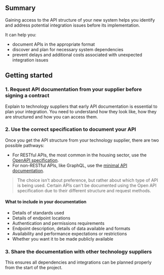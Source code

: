 ## Summary

Gaining access to the API structure of your new system helps you identify and address potential integration issues before its implementation.

It can help you:

* document APIs in the appropriate format  
* discover and plan for necessary system dependencies  
* prevent delays and additional costs associated with unexpected integration issues

## Getting started

### 1. Request API documentation from your supplier before signing a contract 

Explain to technology suppliers that early API documentation is essential to plan your integration. You need to understand how they look like, how they are structured and how you can access them.

### 2. Use the correct specification to document your API

Once you get the API structure from your technology supplier, there are two possible pathways:

* For RESTful APIs, the most common in the housing sector, use the [OpenAPI specification]([http://xxx](https://housing-data-standards.netlify.app/procurement/describe-apis-using-the-openapi-specification/)).  
* For non-RESTful APIs, like GraphQL, use the [minimal API documentation]([http://xxx](https://housing-data-standards.netlify.app/procurement/minimal-api-documentation/)).

> The choice isn't about preference, but rather about which type of API is being used. Certain APIs can't be documented using the Open API specification due to their different structure and request methods.

#### What to include in your documentation

* Details of standards used  
* Details of endpoint locations  
* Authentication and permissions requirements  
* Endpoint description, details of data available and formats  
* Availability and performance expectations or restrictions  
* Whether you want it to be made publicly available

### 3. Share the documentation with other technology suppliers

This ensures all dependencies and integrations can be planned properly from the start of the project.
